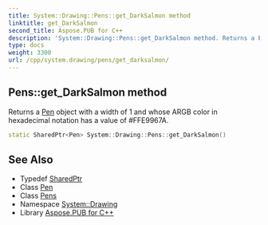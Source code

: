 ```yaml
---
title: System::Drawing::Pens::get_DarkSalmon method
linktitle: get_DarkSalmon
second_title: Aspose.PUB for C++
description: 'System::Drawing::Pens::get_DarkSalmon method. Returns a Pen object with a width of 1 and whose ARGB color in hexadecimal notation has a value of #FFE9967A in C++.'
type: docs
weight: 3300
url: /cpp/system.drawing/pens/get_darksalmon/
---
```

## Pens::get_DarkSalmon method


Returns a [Pen](../../pen/) object with a width of 1 and whose ARGB color in hexadecimal notation has a value of #FFE9967A.

```cpp
static SharedPtr<Pen> System::Drawing::Pens::get_DarkSalmon()
```

## See Also

* Typedef [SharedPtr](../../../system/sharedptr/)
* Class [Pen](../../pen/)
* Class [Pens](../)
* Namespace [System::Drawing](../../)
* Library [Aspose.PUB for C++](../../../)
